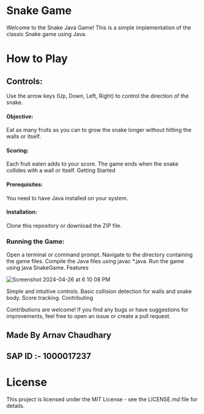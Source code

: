 
# Snake Game 
Welcome to the Snake Java Game! This is a simple implementation of the classic Snake game using Java.

# How to Play
## Controls:
Use the arrow keys (Up, Down, Left, Right) to control the direction of the snake.

####  Objective:
Eat as many fruits as you can to grow the snake longer without hitting the walls or itself.

#### Scoring:
Each fruit eaten adds to your score.
The game ends when the snake collides with a wall or itself.
Getting Started

#### Prerequisites:
You need to have Java installed on your system.


 #### Installation:
Clone this repository or download the ZIP file.

### Running the Game:
Open a terminal or command prompt.
Navigate to the directory containing the game files.
Compile the Java files using javac *.java.
Run the game using java SnakeGame.
Features


![Screenshot 2024-04-26 at 6 10 08 PM](https://github.com/700Arnav007/Snake-Game/assets/93029813/854d21a1-590c-4b7b-8c9b-4278a018f991)





Simple and intuitive controls.
Basic collision detection for walls and snake body.
Score tracking.
Contributing

Contributions are welcome! If you find any bugs or have suggestions for improvements, feel free to open an issue or create a pull request.
















## Made By Arnav Chaudhary
## SAP ID :- 1000017237



















# License
This project is licensed under the MIT License - see the LICENSE.md file for details.
